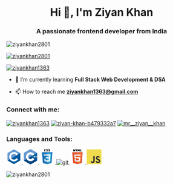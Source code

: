 <h1 align="center">Hi 👋, I'm Ziyan Khan</h1>
<h3 align="center">A passionate frontend developer from India</h3>

<p align="left"> <img src="https://komarev.com/ghpvc/?username=ziyankhan2801&label=Profile%20views&color=0e75b6&style=flat" alt="ziyankhan2801" /> </p>

<p align="left"> <a href="https://github.com/ryo-ma/github-profile-trophy"><img src="https://github-profile-trophy.vercel.app/?username=ziyankhan2801" alt="ziyankhan2801" /></a> </p>

<p align="left"> <a href="https://twitter.com/ziyankhan1363" target="blank"><img src="https://img.shields.io/twitter/follow/ziyankhan1363?logo=twitter&style=for-the-badge" alt="ziyankhan1363" /></a> </p>

- 🌱 I’m currently learning **Full Stack Web Development & DSA**

- 📫 How to reach me **ziyankhan1363@gmail.com**

<h3 align="left">Connect with me:</h3>
<p align="left">
<a href="https://twitter.com/ziyankhan1363" target="blank"><img align="center" src="https://raw.githubusercontent.com/rahuldkjain/github-profile-readme-generator/master/src/images/icons/Social/twitter.svg" alt="ziyankhan1363" height="30" width="40" /></a>
<a href="https://linkedin.com/in/ziyan-khan-b479332a7" target="blank"><img align="center" src="https://raw.githubusercontent.com/rahuldkjain/github-profile-readme-generator/master/src/images/icons/Social/linked-in-alt.svg" alt="ziyan-khan-b479332a7" height="30" width="40" /></a>
<a href="https://instagram.com/mr__ziyan__khan" target="blank"><img align="center" src="https://raw.githubusercontent.com/rahuldkjain/github-profile-readme-generator/master/src/images/icons/Social/instagram.svg" alt="mr__ziyan__khan" height="30" width="40" /></a>
</p>

<h3 align="left">Languages and Tools:</h3>
<p align="left"> <a href="https://www.cprogramming.com/" target="_blank" rel="noreferrer"> <img src="https://raw.githubusercontent.com/devicons/devicon/master/icons/c/c-original.svg" alt="c" width="40" height="40"/> </a> <a href="https://www.w3schools.com/cpp/" target="_blank" rel="noreferrer"> <img src="https://raw.githubusercontent.com/devicons/devicon/master/icons/cplusplus/cplusplus-original.svg" alt="cplusplus" width="40" height="40"/> </a> <a href="https://www.w3schools.com/css/" target="_blank" rel="noreferrer"> <img src="https://raw.githubusercontent.com/devicons/devicon/master/icons/css3/css3-original-wordmark.svg" alt="css3" width="40" height="40"/> </a> <a href="https://git-scm.com/" target="_blank" rel="noreferrer"> <img src="https://www.vectorlogo.zone/logos/git-scm/git-scm-icon.svg" alt="git" width="40" height="40"/> </a> <a href="https://www.w3.org/html/" target="_blank" rel="noreferrer"> <img src="https://raw.githubusercontent.com/devicons/devicon/master/icons/html5/html5-original-wordmark.svg" alt="html5" width="40" height="40"/> </a> <a href="https://developer.mozilla.org/en-US/docs/Web/JavaScript" target="_blank" rel="noreferrer"> <img src="https://raw.githubusercontent.com/devicons/devicon/master/icons/javascript/javascript-original.svg" alt="javascript" width="40" height="40"/> </a> </p>

<p><img align="center" src="https://github-readme-stats.vercel.app/api/top-langs?username=ziyankhan2801&show_icons=true&locale=en&layout=compact" alt="ziyankhan2801" /></p>
